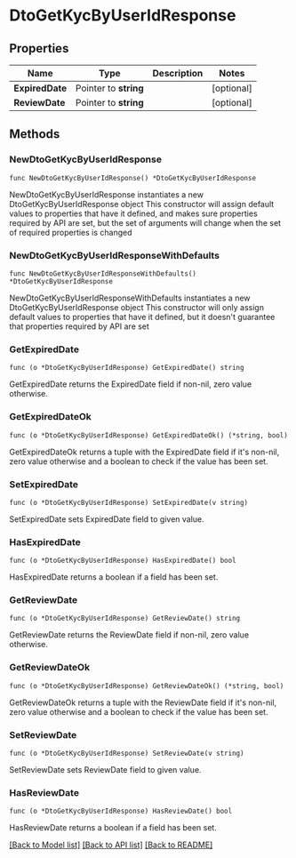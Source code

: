 # DtoGetKycByUserIdResponse

## Properties

Name | Type | Description | Notes
------------ | ------------- | ------------- | -------------
**ExpiredDate** | Pointer to **string** |  | [optional] 
**ReviewDate** | Pointer to **string** |  | [optional] 

## Methods

### NewDtoGetKycByUserIdResponse

`func NewDtoGetKycByUserIdResponse() *DtoGetKycByUserIdResponse`

NewDtoGetKycByUserIdResponse instantiates a new DtoGetKycByUserIdResponse object
This constructor will assign default values to properties that have it defined,
and makes sure properties required by API are set, but the set of arguments
will change when the set of required properties is changed

### NewDtoGetKycByUserIdResponseWithDefaults

`func NewDtoGetKycByUserIdResponseWithDefaults() *DtoGetKycByUserIdResponse`

NewDtoGetKycByUserIdResponseWithDefaults instantiates a new DtoGetKycByUserIdResponse object
This constructor will only assign default values to properties that have it defined,
but it doesn't guarantee that properties required by API are set

### GetExpiredDate

`func (o *DtoGetKycByUserIdResponse) GetExpiredDate() string`

GetExpiredDate returns the ExpiredDate field if non-nil, zero value otherwise.

### GetExpiredDateOk

`func (o *DtoGetKycByUserIdResponse) GetExpiredDateOk() (*string, bool)`

GetExpiredDateOk returns a tuple with the ExpiredDate field if it's non-nil, zero value otherwise
and a boolean to check if the value has been set.

### SetExpiredDate

`func (o *DtoGetKycByUserIdResponse) SetExpiredDate(v string)`

SetExpiredDate sets ExpiredDate field to given value.

### HasExpiredDate

`func (o *DtoGetKycByUserIdResponse) HasExpiredDate() bool`

HasExpiredDate returns a boolean if a field has been set.

### GetReviewDate

`func (o *DtoGetKycByUserIdResponse) GetReviewDate() string`

GetReviewDate returns the ReviewDate field if non-nil, zero value otherwise.

### GetReviewDateOk

`func (o *DtoGetKycByUserIdResponse) GetReviewDateOk() (*string, bool)`

GetReviewDateOk returns a tuple with the ReviewDate field if it's non-nil, zero value otherwise
and a boolean to check if the value has been set.

### SetReviewDate

`func (o *DtoGetKycByUserIdResponse) SetReviewDate(v string)`

SetReviewDate sets ReviewDate field to given value.

### HasReviewDate

`func (o *DtoGetKycByUserIdResponse) HasReviewDate() bool`

HasReviewDate returns a boolean if a field has been set.


[[Back to Model list]](../README.md#documentation-for-models) [[Back to API list]](../README.md#documentation-for-api-endpoints) [[Back to README]](../README.md)


